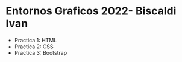 # Entornos Graficos 2022- Biscaldi Ivan

* Practica 1: HTML
* Practica 2: CSS 
* Practica 3: Bootstrap